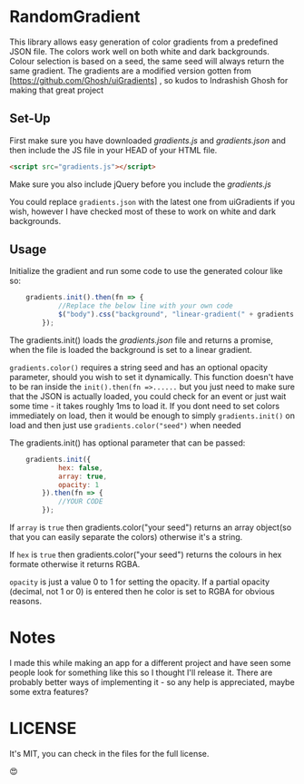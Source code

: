 # RandomGradient
This library allows easy generation of color gradients from a predefined JSON file. The colors work well on both white and dark backgrounds. Colour selection is based on a seed, the same seed will always return the same gradient. The gradients are a modified version gotten from [https://github.com/Ghosh/uiGradients] , so kudos to Indrashish Ghosh for making that great project

## Set-Up
First make sure you have downloaded *gradients.js* and *gradients.json* and then include the JS file in your HEAD of your HTML file.
```html 
<script src="gradients.js"></script>
```
Make sure you also include jQuery before you include the *gradients.js*

You could replace `gradients.json` with the latest one from uiGradients if you wish, however I have checked most of these to work on white and dark backgrounds.

## Usage
Initialize the gradient and run some code to use the generated colour like so:

```javascript
    gradients.init().then(fn => {
            //Replace the below line with your own code
            $("body").css("background", "linear-gradient(" + gradients.color("Hello World") + ")")
        });
```

The gradients.init() loads the *gradients.json* file and returns a promise, when the file is loaded the background is set to a linear gradient.

`gradients.color()` requires a string seed and has an optional opacity parameter, should you wish to set it dynamically. This function doesn't have to be ran inside the `init().then(fn =>......` but you just need to make sure that the JSON is actually loaded, you could check for an event or just wait some time - it takes roughly 1ms to load it. If you dont need to set colors immediately on load, then it would be enough to simply `gradients.init()` on load and then just use `gradients.color("seed")` when needed

The gradients.init() has optional parameter that can be passed:
```javascript
    gradients.init({
            hex: false,
            array: true, 
            opacity: 1
        }).then(fn => {
            //YOUR CODE
        });
 ```

If `array` is `true` then gradients.color("your seed") returns an array object(so that you can easily separate the colors)
otherwise it's a string.

If `hex` is `true` then gradients.color("your seed") returns the colours in hex formate otherwise it returns RGBA.

`opacity` is just a value 0 to 1 for setting the opacity. If a partial opacity (decimal, not 1 or 0) is entered then he color is set to RGBA for obvious reasons.

# Notes
I made this while making an app for a different project and have seen some people look for something like this so I thought I'll release it. There are probably better ways of implementing it - so any help is appreciated, maybe some extra features? 

# LICENSE
It's MIT, you can check in the files for the full license.




 😍 
